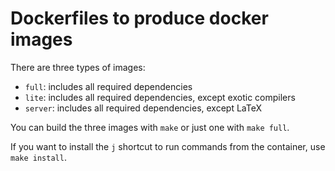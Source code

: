 # Dockerfiles to produce docker images

There are three types of images:

- `full`: includes all required dependencies
- `lite`: includes all required dependencies, except exotic compilers
- `server`: includes all required dependencies, except LaTeX

You can build the three images with `make` or just one with `make full`.

If you want to install the `j` shortcut to run commands from the container, use `make install`.
